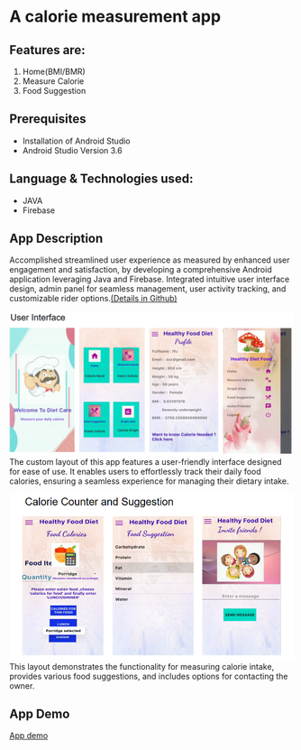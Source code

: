 # A calorie measurement app


## Features are: 
1. Home(BMI/BMR)
2. Measure Calorie
3. Food Suggestion

## Prerequisites
* Installation of Android Studio
* Android Studio Version 3.6

## Language & Technologies used:
* JAVA
* Firebase

## App Description
Accomplished streamlined user experience as measured by enhanced user engagement and satisfaction, by developing a comprehensive Android application leveraging Java and Firebase. Integrated intuitive user interface design, admin panel for seamless management, user activity tracking, and customizable rider options.[(Details in Github)](https://github.com/mahbuba26/Diet-Care)

![Calorie App Demo](dd1.png)
The custom layout of this app features a user-friendly interface designed for ease of use. It enables users to effortlessly track their daily food calories, ensuring a seamless experience for managing their dietary intake.

![Calorie App Demo](dd2.png)
This layout demonstrates the functionality for measuring calorie intake, provides various food suggestions, and includes options for contacting the owner.

## App Demo
[App demo](https://github.com/mahbuba26/Diet-Care/issues/1#issue-2203955802)

